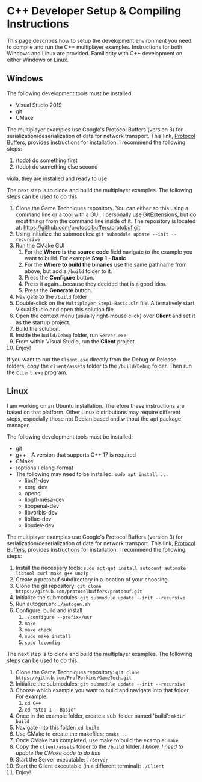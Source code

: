 # C++ Developer Setup & Compiling Instructions

This page describes how to setup the development environment you need to compile and run the C++ multiplayer examples.  Instructions for both Windows and Linux are provided.  Familiarity with C++ development on either Windows or Linux.

## Windows

The following development tools must be installed:

* Visual Studio 2019
* git
* CMake

The multiplayer examples use Google's Protocol Buffers (version 3) for serialization/deserialization of data for network transport.  This link, [Protocol Buffers](https://github.com/protocolbuffers/protobuf/blob/master/src/README.md), provides instructions for installation.  I recommend the following steps:

1. (todo) do something first
1. (todo) do something else second

viola, they are installed and ready to use

The next step is to clone and build the multiplayer examples.  The following steps can be used to do this.

1. Clone the Game Techniques repository.  You can either so this using a command line or a tool with a GUI.  I personally use GitExtensions, but do most things from the command line inside of it.  The repository is located at: https://github.com/protocolbuffers/protobuf.git
1. Using initialize the submodules: `git submodule update --init --recursive`
1. Run the CMake GUI
   1. For the **Where is the source code** field navigate to the example you want to build.  For example **Step 1 - Basic**
   1. For the **Where to build the binaries** use the same pathname from above, but add a `/build` folder to it.
   1. Press the **Configure** button.
   1. Press it again...because they decided that is a good idea.
   1. Press the **Generate** button.
1. Navigate to the `/build` folder
1. Double-click on the `Multiplayer-Step1-Basic.sln` file.  Alternatively start Visual Studio and open this solution file.
1. Open the context menu (usually right-mouse click) over **Client** and set it as the startup project.
1. Build the solution.
1. Inside the `build/Debug` folder, run `Server.exe`
1. From within Visual Studio, run the **Client** project.
1. Enjoy!

If you want to run the `Client.exe` directly from the Debug or Release folders, copy the `client/assets` folder to the `/build/Debug` folder.  Then run the `Client.exe` program.

## Linux

I am working on an Ubuntu installation.  Therefore these instructions are based on that platform.  Other Linux distributions may require different steps, especially those not Debian based and without the apt package manager.

The following development tools must be installed:

* git
* g++ - A version that supports C++ 17 is required
* CMake
* (optional) clang-format
* The following may need to be installed: `sudo apt install ...`
  * libx11-dev
  * xorg-dev
  * opengl
  * libgl1-mesa-dev
  * libopenal-dev
  * libvorbis-dev
  * libflac-dev
  * libudev-dev

The multiplayer examples use Google's Protocol Buffers (version 3) for serialization/deserialization of data for network transport.  This link, [Protocol Buffers](https://github.com/protocolbuffers/protobuf/blob/master/src/README.md), provides instructions for installation.  I recommend the following steps:

1. Install the necessary tools: `sudo apt-get install autoconf automake libtool curl make g++ unzip`
1. Create a protobuf subdirectory in a location of your choosing.
1. Clone the git repository: `git clone https://github.com/protocolbuffers/protobuf.git`
1. Initialize the submodules: `git submodule update --init --recursive`
1. Run autogen.sh: `./autogen.sh`
1. Configure, build and install
   1. `./configure --prefix=/usr`
   1. `make`
   1. `make check`
   1. `sudo make install`
   1. `sudo ldconfig`

The next step is to clone and build the multiplayer examples.  The following steps can be used to do this.

1. Clone the Game Techniques repository: `git clone https://github.com/ProfPorkins/GameTech.git`
1. Initialize the submodules: `git submodule update --init --recursive`
1. Choose which example you want to build and navigate into that folder.  For example:
   1. `cd C++`
   1. `cd "Step 1 - Basic"`
1. Once in the example folder, create a sub-folder named 'build': `mkdir build`
1. Navigate into this folder: `cd build`
1. Use CMake to create the makefiles: `cmake ..`
1. Once CMake has completed, use make to build the example: `make`
1. Copy the `client/assets` folder to the `/build` folder.  _I know, I need to update the CMake code to do this_
1. Start the Server executable: `./Server`
1. Start the Client executable (in a different terminal): `./Client`
1. Enjoy!
